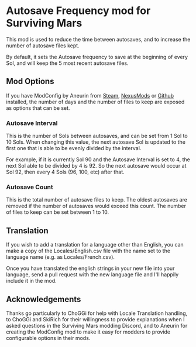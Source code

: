 # Autosave Frequency mod for Surviving Mars

This mod is used to reduce the time between autosaves, and to increase the number of autosave files kept.

By default, it sets the Autosave frequency to save at the beginning of every Sol, and will keep the 5 most recent autosave files.

## Mod Options

If you have ModConfig by Aneurin from [Steam](http://steamcommunity.com/sharedfiles/filedetails/?id=1340775972), [NexusMods](https://www.nexusmods.com/survivingmars/mods/28) or [Github](https://github.com/Aneurin/ModConfig) installed, the number of days and the number of files to keep are exposed as options that can be set.

### Autosave Interval

This is the number of Sols between autosaves, and can be set from 1 Sol to 10 Sols. When changing this value, the next autosave Sol is updated to the first one that is able to be evenly divided by the interval.

For example, if it is currently Sol 90 and the Autosave Interval is set to 4, the next Sol able to be divided by 4 is 92. So the next autosave would occur at Sol 92, then every 4 Sols (96, 100, etc) after that.

### Autosave Count

This is the total number of autosave files to keep. The oldest autosaves are removed if the number of autosaves would exceed this count. The number of files to keep can be set between 1 to 10.

## Translation

If you wish to add a translation for a language other than English, you can make a copy of the Locales/English.csv file with the name set to the language name (e.g. as Locales/French.csv).

Once you have translated the english strings in your new file into your language, send a pull request with the new language file and I'll happily include it in the mod.

## Acknowledgements

Thanks go particularly to ChoGGi for help with Locale Translation handling, to ChoGGi and SkiRich for their willingness to provide explanations when I asked questions in the Surviving Mars modding Discord, and to Aneurin for creating the ModConfig mod to make it easy for modders to provide configurable options in their mods.